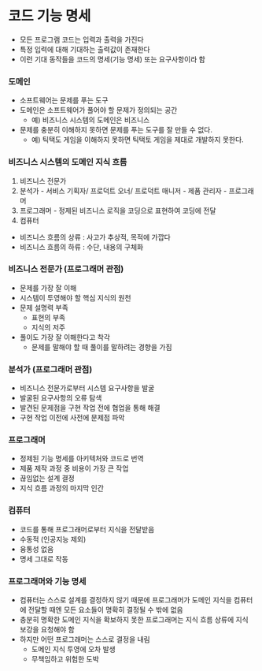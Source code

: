 # 코드 기능 명세
- 모든 프로그램 코드는 입력과 출력을 가진다
- 특정 입력에 대해 기대하는 출력값이 존재한다
- 이런 기대 동작들을 코드의 명세(기능 명세) 또는 요구사항이라 함

### 도메인
  - 소프트웨어는 문제를 푸는 도구
  - 도메인은 소프트웨어가 풀어야 할 문제가 정의되는 공간
    - 예) 비즈니스 시스템의 도메인은 비즈니스
  - 문제를 충분히 이해하지 못하면 문제를 푸는 도구를 잘 만들 수 없다.
    - 예) 틱택도 게임을 이해하지 못하면 틱택토 게임을 제대로 개발하지 못한다.

### 비즈니스 시스템의 도메인 지식 흐름
  1. 비즈니스 전문가
  2. 분석가
    - 서비스 기획자/ 프로덕트 오너/ 프로덕트 매니저
    - 제품 관리자
    - 프로그래머
  3. 프로그래머
    - 정제된 비즈니스 로직을 코딩으로 표현하여 코딩에 전달
  4. 컴퓨터 

  - 비즈니스 흐름의 상류 : 사고가 추상적, 목적에 가깝다
  - 비즈니스 흐름의 하류 : 수단, 내용의 구체화

### 비즈니스 전문가 (프로그래머 관점)
  - 문제를 가장 잘 이해
  - 시스템이 투영해야 할 핵심 지식의 원천
  - 문제 설명력 부족
    - 표현의 부족
    - 지식의 저주
  - 풀이도 가장 잘 이해한다고 착각
    - 문제를 말해야 할 때 풀이를 말하려는 경향을 가짐

### 분석가 (프로그래머 관점)
  - 비즈니스 전문가로부터 시스템 요구사항을 발굴
  - 발굴된 요구사항의 오류 탐색
  - 발견된 문제점을 구현 작업 전에 협업을 통해 해결
  - 구현 작업 이전에 사전에 문제점 파악

### 프로그래머
  - 정제된 기능 명세를 아키텍처와 코드로 번역
  - 제품 제작 과정 중 비용이 가장 큰 작업
  - 끊임없는 설계 결정
  - 지식 흐름 과정의 마지막 인간

### 컴퓨터
  - 코드를 통해 프로그래머로부터 지식을 전달받음
  - 수동적 (인공지능 제외)
  - 융통성 없음 
  - 명세 그대로 작동

### 프로그래머와 기능 명세
  - 컴퓨터는 스스로 설계를 결정하지 않기 때문에 프로그래머가 도메인 지식을 컴퓨터에 전달할 때엔 모든 요소들이 명확히 결정될 수 밖에 없음
  - 충분히 명확한 도메인 지식을 확보하지 못한 프로그래머는 지식 흐름 상류에 지식 보강을 요청해야 함
  - 하지만 어떤 프로그래머는 스스로 결정을 내림
    - 도메인 지식 투영에 오차 발생
    - 무책임하고 위험한 도박
